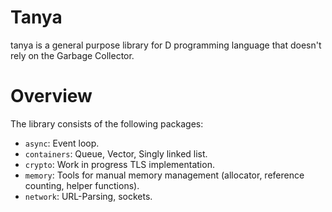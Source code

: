 # Tanya

tanya is a general purpose library for D programming language that doesn't rely on the Garbage Collector.

# Overview

The library consists of the following packages:

* `async`: Event loop.
* `containers`: Queue, Vector, Singly linked list.
* `crypto`: Work in progress TLS implementation.
* `memory`: Tools for manual memory management (allocator, reference counting, helper functions).
* `network`: URL-Parsing, sockets.
